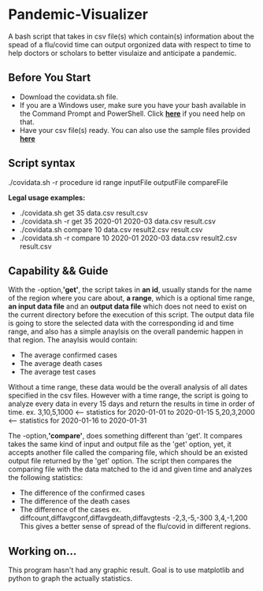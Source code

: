 # Pandemic-Visualizer
A bash script that takes in csv file(s) which contain(s) information about the spead of a flu/covid time can output orgonized data with respect to time to help doctors or scholars to better visulaize and anticipate a pandemic.

<!-- Before You Start -->
## Before You Start
* Download the covidata.sh file.
* If you are a Windows user, make sure you have your bash available in the Command Prompt and PowerShell. Click <a href="https://www.thewindowsclub.com/run-bash-on-windows-10"><strong>here</a></strong> if you need help on that.
* Have your csv file(s) ready. You can also use the sample files provided <a href="https://github.com/HaooolinYe/Pandemic-Visualizer/blob/main/Interactive%20data%20visualization%20of%20COVID%2019%20in%20Canada-ER.csv"><strong>here</strong></a>

<!-- Script syntax -->
## Script syntax
./covidata.sh -r procedure id range inputFile outputFile compareFile

<strong>Legal usage examples:</strong>
* ./covidata.sh get 35 data.csv result.csv
* ./covidata.sh -r get 35 2020-01 2020-03 data.csv result.csv
* ./covidata.sh compare 10 data.csv result2.csv result.csv
* ./covidata.sh -r compare 10 2020-01 2020-03 data.csv result2.csv result.csv

<!-- Capability && Guide-->
## Capability && Guide
With the -option,<strong>'get'</strong>, the script takes in <strong>an id</strong>, usually stands for the name of the region where you care about, <strong>a range</strong>, which is a optional time range, <strong>an input data file</strong> and an <strong>output data file</strong> which does not need to exist on the current directory before the execution of this script.
The output data file is going to store the selected data with the corresponding id and time range, and also has a simple anaylsis on the overall pandemic happen in that region.
The anaylsis would contain:
* The average confirmed cases
* The average death cases
* The average test cases

Without a time range, these data would be the overall analysis of all dates specified in the csv files.
However with a time range, the script is going to analyze every data in every 15 days and return the results in time in order of time.
ex.
3,10,5,1000 <-- statistics for 2020-01-01 to 2020-01-15
5,20,3,2000 <-- statistics for 2020-01-16 to 2020-01-31

The -option,<strong>'compare'</strong>, does something different than 'get'. It compares takes the same kind of input and output file as the 'get' option, yet, it accepts another file called the comparing file, which should be an existed output file returned by the 'get' option. The script then compares the comparing file with the data matched to the id and given time and analyzes the following statistics:
* The difference of the confirmed cases
* The difference of the death cases
* The difference of the cases
ex.
diffcount,diffavgconf,diffavgdeath,diffavgtests 
-2,3,-5,-300 3,4,-1,200
This gives a better sense of spread of the flu/covid in different regions.

<!-- Working on...-->
## Working on...
This program hasn't had any graphic result. Goal is to use matplotlib and python to graph the actually statistics.
